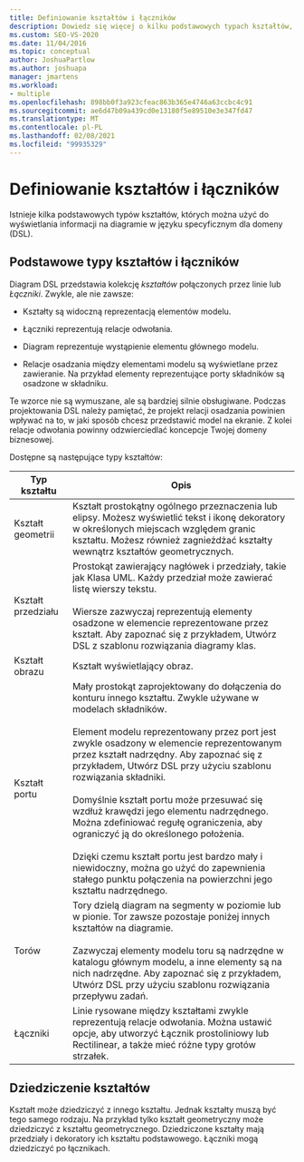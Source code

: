 ```yaml
---
title: Definiowanie kształtów i łączników
description: Dowiedz się więcej o kilku podstawowych typach kształtów, których można użyć do wyświetlania informacji na diagramie w języku specyficznym dla domeny (DSL).
ms.custom: SEO-VS-2020
ms.date: 11/04/2016
ms.topic: conceptual
author: JoshuaPartlow
ms.author: joshuapa
manager: jmartens
ms.workload:
- multiple
ms.openlocfilehash: 898bb0f3a923cfeac863b365e4746a63ccbc4c91
ms.sourcegitcommit: ae6d47b09a439cd0e13180f5e89510e3e347fd47
ms.translationtype: MT
ms.contentlocale: pl-PL
ms.lasthandoff: 02/08/2021
ms.locfileid: "99935329"
---
```

# <a name="define-shapes-and-connectors"></a>Definiowanie kształtów i łączników

Istnieje kilka podstawowych typów kształtów, których można użyć do wyświetlania informacji na diagramie w języku specyficznym dla domeny (DSL).

## <a name="basic-types-of-shapes-and-connectors"></a><a name="shapeTypes"></a> Podstawowe typy kształtów i łączników

Diagram DSL przedstawia kolekcję *kształtów* połączonych przez linie lub *Łączniki*. Zwykle, ale nie zawsze:

- Kształty są widoczną reprezentacją elementów modelu.

- Łączniki reprezentują relacje odwołania.

- Diagram reprezentuje wystąpienie elementu głównego modelu.

- Relacje osadzania między elementami modelu są wyświetlane przez zawieranie. Na przykład elementy reprezentujące porty składników są osadzone w składniku.

Te wzorce nie są wymuszane, ale są bardziej silnie obsługiwane. Podczas projektowania DSL należy pamiętać, że projekt relacji osadzania powinien wpływać na to, w jaki sposób chcesz przedstawić model na ekranie. Z kolei relacje odwołania powinny odzwierciedlać koncepcje Twojej domeny biznesowej.

Dostępne są następujące typy kształtów:

|Typ kształtu|Opis|
|-|-|
|Kształt geometrii|Kształt prostokątny ogólnego przeznaczenia lub elipsy. Możesz wyświetlić tekst i ikonę dekoratory w określonych miejscach względem granic kształtu. Możesz również zagnieżdżać kształty wewnątrz kształtów geometrycznych.|
|Kształt przedziału|Prostokąt zawierający nagłówek i przedziały, takie jak Klasa UML. Każdy przedział może zawierać listę wierszy tekstu.<br /><br /> Wiersze zazwyczaj reprezentują elementy osadzone w elemencie reprezentowane przez kształt. Aby zapoznać się z przykładem, Utwórz DSL z szablonu rozwiązania diagramy klas.|
|Kształt obrazu|Kształt wyświetlający obraz.|
|Kształt portu|Mały prostokąt zaprojektowany do dołączenia do konturu innego kształtu. Zwykle używane w modelach składników.<br /><br /> Element modelu reprezentowany przez port jest zwykle osadzony w elemencie reprezentowanym przez kształt nadrzędny. Aby zapoznać się z przykładem, Utwórz DSL przy użyciu szablonu rozwiązania składniki.<br /><br /> Domyślnie kształt portu może przesuwać się wzdłuż krawędzi jego elementu nadrzędnego. Można zdefiniować regułę ograniczenia, aby ograniczyć ją do określonego położenia.<br /><br /> Dzięki czemu kształt portu jest bardzo mały i niewidoczny, można go użyć do zapewnienia stałego punktu połączenia na powierzchni jego kształtu nadrzędnego.|
|Torów|Tory dzielą diagram na segmenty w poziomie lub w pionie. Tor zawsze pozostaje poniżej innych kształtów na diagramie.<br /><br /> Zazwyczaj elementy modelu toru są nadrzędne w katalogu głównym modelu, a inne elementy są na nich nadrzędne. Aby zapoznać się z przykładem, Utwórz DSL przy użyciu szablonu rozwiązania przepływu zadań.|
|Łączniki|Linie rysowane między kształtami zwykle reprezentują relacje odwołania. Można ustawić opcje, aby utworzyć Łącznik prostoliniowy lub Rectilinear, a także mieć różne typy grotów strzałek.|

## <a name="shape-inheritance"></a>Dziedziczenie kształtów

Kształt może dziedziczyć z innego kształtu. Jednak kształty muszą być tego samego rodzaju. Na przykład tylko kształt geometryczny może dziedziczyć z kształtu geometrycznego. Dziedziczone kształty mają przedziały i dekoratory ich kształtu podstawowego. Łączniki mogą dziedziczyć po łącznikach.
